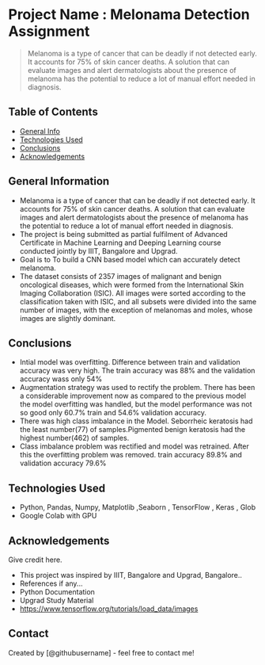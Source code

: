 # Project Name : Melonama Detection Assignment
> Melanoma is a type of cancer that can be deadly if not detected early. It accounts for 75% of skin cancer deaths. A solution that can evaluate images and alert dermatologists about the presence of melanoma has the potential to reduce a lot of manual effort needed in diagnosis.


## Table of Contents
* [General Info](#general-information)
* [Technologies Used](#technologies-used)
* [Conclusions](#conclusions)
* [Acknowledgements](#acknowledgements)

<!-- You can include any other section that is pertinent to your problem -->

## General Information
- Melanoma is a type of cancer that can be deadly if not detected early. It accounts for 75% of skin cancer deaths. A solution that can evaluate images and alert dermatologists about the presence of melanoma has the potential to reduce a lot of manual effort needed in diagnosis.
- The project is being submitted as partial fulfilment of Advanced Certificate in Machine Learning and Deeping Learning course conducted jointly by IIIT, Bangalore and Upgrad.
- Goal is to To build a CNN based model which can accurately detect melanoma.
- The dataset consists of 2357 images of malignant and benign oncological diseases, which were formed from the International Skin Imaging Collaboration (ISIC). All images were sorted according to the classification taken with ISIC, and all subsets were divided into the same number of images, with the exception of melanomas and moles, whose images are slightly dominant.

<!-- You don't have to answer all the questions - just the ones relevant to your project. -->

## Conclusions
- Intial model was overfitting. Difference between train and validation accuracy was very high. The train accuracy was 88% and the validation accuracy wass only 54%
- Augmentation strategy was used to rectify the problem. There has been a considerable improvement now as compared to the previous model the model overfitting was handled, but the model performance was not so good only 60.7% train and 54.6% validation accuracy.
- There was high class imbalance in the Model. Seborrheic keratosis had the least number(77) of samples.Pigmented benign keratosis had the highest number(462) of samples.
- Class imbalance problem was rectified and model was retrained. After this the overfitting problem was removed. train accuracy 89.8% and validation accuracy 79.6%

<!-- You don't have to answer all the questions - just the ones relevant to your project. -->


## Technologies Used
- Python, Pandas, Numpy, Matplotlib ,Seaborn , TensorFlow , Keras , Glob
- Google Colab with GPU

<!-- As the libraries versions keep on changing, it is recommended to mention the version of library used in this project -->

## Acknowledgements
Give credit here.
- This project was inspired by IIIT, Bangalore and Upgrad, Bangalore..
- References if any...
- Python Documentation
- Upgrad Study Material
- https://www.tensorflow.org/tutorials/load_data/images


## Contact
Created by [@githubusername] - feel free to contact me!


<!-- Optional -->
<!-- ## License -->
<!-- This project is open source and available under the [... License](). -->

<!-- You don't have to include all sections - just the one's relevant to your project -->
